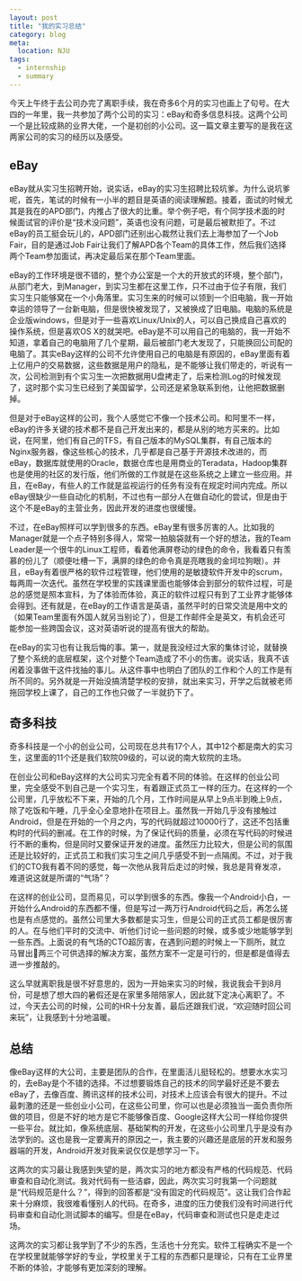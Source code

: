 ```yaml
---
layout: post
title: "我的实习总结"
category: blog
meta:
  location: NJU
tags:
  - internship
  - summary
---
```


今天上午终于去公司办完了离职手续，我在奇多6个月的实习也画上了句号。在大四的一年里，我一共参加了两个公司的实习：eBay和奇多信息科技。这两个公司一个是比较成熟的业界大佬，一个是初创的小公司。这一篇文章主要写的是我在这两家公司的实习的经历以及感受。

eBay
----

eBay就从实习生招聘开始，说实话，eBay的实习生招聘比较坑爹。为什么说坑爹呢，首先，笔试的时候有一小半的题目是英语的阅读理解题。接着，面试的时候尤其是我在的APD部门，内推占了很大的比重。举个例子吧，有个同学技术面的时候面试官的评价是“技术没问题”，英语也没有问题，可是最后被默拒了。不过eBay的员工挺会玩儿的，APD部门还别出心裁然让我们去上海参加了一个Job Fair，目的是通过Job Fair让我们了解APD各个Team的具体工作，然后我们选择两个Team参加面试，再决定最后呆在那个Team里面。

eBay的工作环境是很不错的，整个办公室是一个大的开放式的环境，整个部门，从部门老大，到Manager，到实习生都在这里工作，只不过由于位子有限，我们实习生只能够窝在一个小角落里。实习生来的时候可以领到一个旧电脑，我一开始幸运的领导了一台新电脑，但是很快被发现了，又被换成了旧电脑。电脑的系统是企业版windows，但是对于一些喜欢Linux/Unix的人，可以自己换成自己喜欢的操作系统，但是喜欢OS X的就哭吧。eBay是不可以用自己的电脑的，我一开始不知道，拿着自己的电脑用了几个星期，最后被部门老大发现了，只能换回公司配的电脑了。其实eBay这样的公司不允许使用自己的电脑是有原因的，eBay里面有着上亿用户的交易数据，这些数据是用户的隐私，是不能够让我们带走的，听说有一次，公司检测到有个实习生一次把数据用U盘拷走了，后来检测Log的时候发现了，这时那个实习生已经到了美国留学，公司还是紧急联系到他，让他把数据删掉。

但是对于eBay这样的公司，我个人感觉它不像一个技术公司。和阿里不一样，eBay的许多关键的技术都不是自己开发出来的，都是从别的地方买来的。比如说，在阿里，他们有自己的TFS，有自己版本的MySQL集群，有自己版本的Nginx服务器，像这些核心的技术，几乎都是自己基于开源技术改进的，而eBay，数据库就使用的Oracle，数据仓库也是用商业的Teradata，Hadoop集群也是使用的社区的发行版，他们所做的工作就是在这些系统之上建立一些应用。并且，在eBay，有些人的工作就是监视运行的任务有没有在规定时间内完成。所以eBay很缺少一些自动化的机制，不过也有一部分人在做自动化的尝试，但是由于这个不是eBay的主营业务，因此开发的进度也很缓慢。

不过，在eBay照样可以学到很多的东西。eBay里有很多厉害的人。比如我的Manager就是一个点子特别多得人，常常一拍脑袋就有一个好的想法，我的Team Leader是一个很牛的Linux工程师，看着他满屏卷动的绿色的命令，我看着只有羡慕的份儿了（顺便吐槽一下，满屏的绿色的命令真是亮瞎我的金坷垃狗眼）。并且，eBay有着很严格的软件过程管理，他们使用的是敏捷软件开发中的scrum，每两周一次迭代。虽然在学校里的实践课里面也能够体会到部分的软件过程，可是总的感觉是照本宣科，为了体验而体验，真正的软件过程只有到了工业界才能够体会得到。还有就是，在eBay的工作语言是英语，虽然平时的日常交流是用中文的（如果Team里面有外国人就另当别论了），但是工作邮件全是英文，有机会还可能参加一些跨国会议，这对英语听说的提高有很大的帮助。

在eBay的实习也有让我后悔的事。第一，就是我没经过大家的集体讨论，就替换了整个系统的底层框架，这个对整个Team造成了不小的伤害。说实话，我真不该闲着没事做干这件找抽的事儿。从这件事中也明白了团队的工作和个人的工作是有所不同的。另外就是一开始没搞清楚学校的安排，就出来实习，开学之后就被老师拖回学校上课了，自己的工作也只做了一半就扔下了。


奇多科技
------

奇多科技是一个小的创业公司，公司现在总共有17个人，其中12个都是南大的实习生，这里面的11个还是我们软院09级的，可以说的南大软院的主场。

在创业公司和eBay这样的大公司实习完全有着不同的体验。在这样的创业公司里，完全感受不到自己是一个实习生，有着跟正式员工一样的压力。在这样的一个公司里，几乎放松不下来，开始的几个月，工作时间是从早上9点半到晚上9点，除了吃饭和午睡，几乎全心全意地扑在项目上。虽然我一开始几乎没有接触过Android，但是在开始的一个月之内，写的代码就超过10000行了，这还不包括重构时的代码的删减。在工作的时候，为了保证代码的质量，必须在写代码的时候进行不断的重构，但是同时又要保证开发的进度。虽然压力比较大，但是公司的氛围还是比较好的，正式员工和我们实习生之间几乎感受不到一点隔阂。不过，对于我们的CTO我有着不同的感觉，每一次他从我背后走过的时候，我总是背脊发凉，难道说这就是所谓的“气场”？

在这样的创业公司，显而易见，可以学到很多的东西。像我一个Android小白，一开始什么Android的东西都不懂，但是写过一两万行Android代码之后，再怎么搓也是有点感觉的。虽然公司里大多数都是实习生，但是公司的正式员工都是很厉害的人。在与他们平时的交流中、听他们讨论一些问题的时候，或多或少地能够学到一些东西。上面说的有气场的CTO超厉害，在遇到问题的时候上一下厕所，就立马冒出两三个可供选择的解决方案，虽然方案不一定是可行的，但是都是值得去进一步推敲的。

这么早就离职我是很不好意思的，因为一开始来实习的时候，我说我会干到8月份，可是想了想大四的暑假还是在家里多陪陪家人，因此就下定决心离职了。不过，今天去公司的时候，公司的HR十分友善，最后还跟我们说，“欢迎随时回公司来玩”，让我感到十分地温暖。

总结
----
像eBay这样的大公司，主要是团队的合作，在里面活儿挺轻松的。想要水水实习的，去eBay是个不错的选择。不过想要锻炼自己的技术的同学最好还是不要去eBay了，去像百度、腾讯这样的技术公司，对技术上应该会有很大的提升。不过最刺激的还是一些创业小公司，在这些公司里，你可以也是必须独当一面负责你所做的项目，但是不好的地方是它不能够像百度、Google这样大公司一样给你提供一些平台。就比如，像系统底层、基础架构的开发，在这些小公司里几乎是没有办法学到的。这也是我一定要离开的原因之一，我主要的兴趣还是底层的开发和服务器端的开发，Android开发对我来说仅仅是想学习一下。

这两次的实习最让我感到失望的是，两次实习的地方都没有严格的代码规范、代码审查和自动化测试。我对代码有一些洁癖，因此，两次实习时我第一个问题就是“代码规范是什么？”，得到的回答都是“没有固定的代码规范”。这让我们合作起来十分麻烦，我很难看懂别人的代码。在奇多，进度的压力使我们没有时间进行代码审查和自动化测试脚本的编写。但是在eBay，代码审查和测试也只是走走过场。

这两次的实习都让我学到了不少的东西，生活也十分充实。软件工程确实不是一个在学校里就能够学好的专业，学校里关于工程的东西都只是理论，只有在工业界里不断的体验，才能够有更加深刻的理解。

